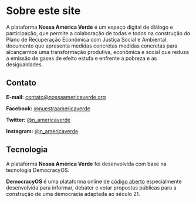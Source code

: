 # Sobre este site

A plataforma **Nossa América Verde** é um espaço digital de diálogo e participação, que permite a colaboração de todas e todos na construção do Plano de Recuperação Econômica com Justiça Social e Ambiental: documento que apresenta medidas concretas medidas concretas para alcançarmos uma transformação produtiva, econômica e social que reduza a emissão de gases de efeito estufa e enfrente a pobreza e as desigualdades.

## Contato

**E-mail:** [contato@nossaamericaverde.org](mailto:contato@nossaamericaverde.org)

**Facebook:** [@nuestraamericaverde](https://www.facebook.com/nuestraamericaverde)

**Twitter:** [@n_americaverde](https://twitter.com/n_americaverde)

**Instagram:** [@n_americaverde](https://www.instagram.com/n_americaverde/)
​
## Tecnologia

A plataforma **Nossa América Verde** foi desenvolvida com base na tecnologia DemocracyOS.

**DemocracyOS** é uma plataforma online de [código aberto](https://github.com/DemocracyOS) especialmente desenvolvida para informar, debater e votar propostas públicas para a construção de uma democracia adaptada ao século 21.
